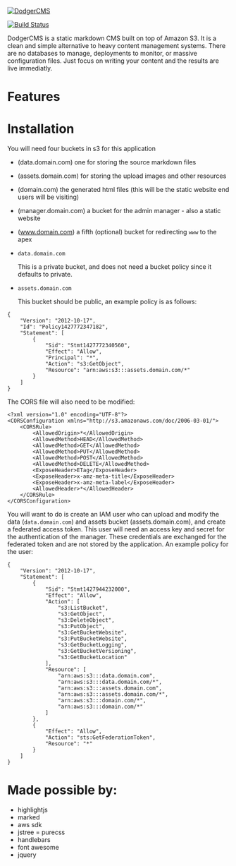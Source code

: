 [![DodgerCMS](http://i.imgur.com/EmVj8OL.png)](http://dodgercms.com/)

[![Build Status](https://travis-ci.org/ChrisZieba/dodgercms.svg)](https://travis-ci.org/ChrisZieba/dodgercms)
 
DodgerCMS is a static markdown CMS built on top of Amazon S3. It is a clean and simple alternative to heavy content management systems. There are no databases to manage, deployments to monitor, or massive configuration files. Just focus on writing your content and the results are live immediatly. 

# Features

# Installation

You will need four buckets in s3 for this application

- (data.domain.com) one for storing the source markdown files
- (assets.domain.com) for storing the upload images and other resources
- (domain.com) the generated html files (this will be the static website end users will be visiting)
- (manager.domain.com) a bucket for the admin manager - also a static website
- (www.domain.com) a fifth (optional) bucket for redirecting `www` to the apex

- `data.domain.com`

   This is a private bucket, and does not need a bucket policy since it defaults to private.

- `assets.domain.com`

   This bucket should be public, an example policy is as follows:

```
{
	"Version": "2012-10-17",
	"Id": "Policy1427772347182",
	"Statement": [
		{
			"Sid": "Stmt1427772340560",
			"Effect": "Allow",
			"Principal": "*",
			"Action": "s3:GetObject",
			"Resource": "arn:aws:s3:::assets.domain.com/*"
		}
	]
}

```

The CORS file will also need to be modified:

```
<?xml version="1.0" encoding="UTF-8"?>
<CORSConfiguration xmlns="http://s3.amazonaws.com/doc/2006-03-01/">
    <CORSRule>
        <AllowedOrigin>*</AllowedOrigin>
        <AllowedMethod>HEAD</AllowedMethod>
        <AllowedMethod>GET</AllowedMethod>
        <AllowedMethod>PUT</AllowedMethod>
        <AllowedMethod>POST</AllowedMethod>
        <AllowedMethod>DELETE</AllowedMethod>
        <ExposeHeader>ETag</ExposeHeader>
        <ExposeHeader>x-amz-meta-title</ExposeHeader>
        <ExposeHeader>x-amz-meta-label</ExposeHeader>
        <AllowedHeader>*</AllowedHeader>
    </CORSRule>
</CORSConfiguration>

```

You will want to do is create an IAM user who can upload and modify the data (`data.domain.com`) and assets bucket (assets.domain.com), and create a federated access token. This user will need an access key and secret for the authentication of the manager. These credentials are exchanged for the federated token and are not stored by the application. An example policy for the user:

```
{
    "Version": "2012-10-17",
    "Statement": [
        {
            "Sid": "Stmt1427944232000",
            "Effect": "Allow",
            "Action": [
                "s3:ListBucket",
                "s3:GetObject",
                "s3:DeleteObject",
                "s3:PutObject",
                "s3:GetBucketWebsite",
                "s3:PutBucketWebsite",
                "s3:GetBucketLogging",
                "s3:GetBucketVersioning",
                "s3:GetBucketLocation"
            ],
            "Resource": [
                "arn:aws:s3:::data.domain.com",
                "arn:aws:s3:::data.domain.com/*",
                "arn:aws:s3:::assets.domain.com",
                "arn:aws:s3:::assets.domain.com/*",
                "arn:aws:s3:::domain.com/*",
                "arn:aws:s3:::domain.com/*"
            ]
        },
        {
            "Effect": "Allow",
            "Action": "sts:GetFederationToken",
            "Resource": "*"
        }
    ]
}
```

# Made possible by:

- highlightjs
- marked
- aws sdk
- jstree
= purecss
- handlebars
- font awesome
- jquery
